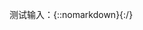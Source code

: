 

测试输入：{::nomarkdown}<script>
	a=document.currentScript.parentNode
	a.insertAdjacentHTML('beforeEnd','<input />')
	a.lastChild.oninput=()=>{
		a.insertAdjacentHTML('beforeEnd','\n'+a.value)
		console.log(e.target.value)
	}
</script>{:/}
